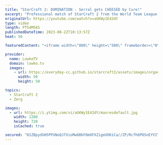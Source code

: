 ```yaml
---
title: "StarCraft 2: DOMINATION - Serral gets CHEESED by Cure!"
excerpt: "Professional match of StarCraft 2 from the World Team League between Serral (Zerg) and Cure (Terran). Serral is the highest ranked pro gamer in the world, Cure is currently the number 3 overall. These games are overall pretty one-sided but they showcase the incredible skill that a select few players"
originalUrl: https://youtube.com/watch?v=aGKWy1E42dY
type: video
length: PT54M56S
publishedDateTime: 2023-08-22T10:13:57Z
heat: 56

featuredContent: "<iframe width=\"800\" height=\"500\" frameborder=\"0\" src=\"https://www.youtube.com/embed/aGKWy1E42dY\" allow=\"accelerometer; autoplay; encrypted-media; gyroscope; picture-in-picture\" allowfullscreen></iframe>"

provider:
  name: LowkoTV
  domain: lowko.tv
  images:
    - url: https://everyday-cc.github.io/starcraft2/assets/images/organizations/lowko.tv-50x50.jpg
      width: 50
      height: 50

topics:
  - StarCraft 2
  - Zerg

images:
  - url: https://i.ytimg.com/vi/aGKWy1E42dY/maxresdefault.jpg
    width: 1280
    height: 720
    isCached: true

secured: "D1ZBpydGH5PPUNoQJfXioMw6BkF8mOFXZigeUOKiCa//ZP/Rcfh6POSnEYVIYd2QzkhaDzM+Hiv5mEFFXEi9dQ9tKlUusNTEi15MvHYZqkqVmkJwiDTNm9JoeK45khavgvlMd6Cys22BKIWgGNJOkzespaEColEPCcFD5LNwjaGfDNopg/bJUlPkET76vsCg8//AKJbbrEquZVV/e5y5SVlLDqJo6Np8hh4cOpvccsF7ZABWLwd8nh0nRx4HIcUeu+t/ujodP+tQLIFcpsTb1XcWtD+/fXl4gfQB6gY0Kmh8l/WPsZ/AQW881Vp7x5ovRvctiyTyC4q1t/4U0uRYUSrLwLJ7JxTAiumIA/X9YarBL7QZTtuvOb+9Jgm7bWFMFpMGPjIJhr7Pz20VcHIvPwXaI9q4whPiGVlf8KBK20OcwszYcluFpsZnHhbLq4jz;WOyVsjDdJAis8xmJ8IbxRA=="
---
```


